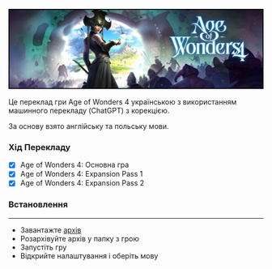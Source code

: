 ![alt text](imeges/33cbb10ebbafdf859cd18f327572ba19.png)

Це переклад гри Age of Wonders 4 українською з використанням машинного перекладу (ChatGPT) з корекцією.

За основу взято англійську та польську мови.

### Хід Перекладу
- [x] Age of Wonders 4: Основна гра
- [x] Age of Wonders 4: Expansion Pass 1
- [x] Age of Wonders 4: Expansion Pass 2

### Встановлення
---
- Завантажте [архів]([https://github.com/EYELESS-UA/Age-of-Wonders-4-Ukrainian-localization/releases/download/v0.1.0-demo/AoW4_B_1.1.6.7z])
- Розархівуйте архів у папку з грою
- Запустіть гру
- Відкрийте налаштування і оберіть мову
